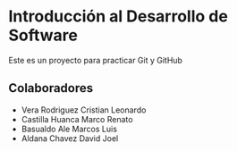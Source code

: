 # Introducción al Desarrollo de Software
Este es un proyecto para practicar Git y GitHub

## Colaboradores
- Vera Rodriguez Cristian Leonardo
- Castilla Huanca Marco Renato
- Basualdo Ale Marcos Luis
- Aldana Chavez David Joel
